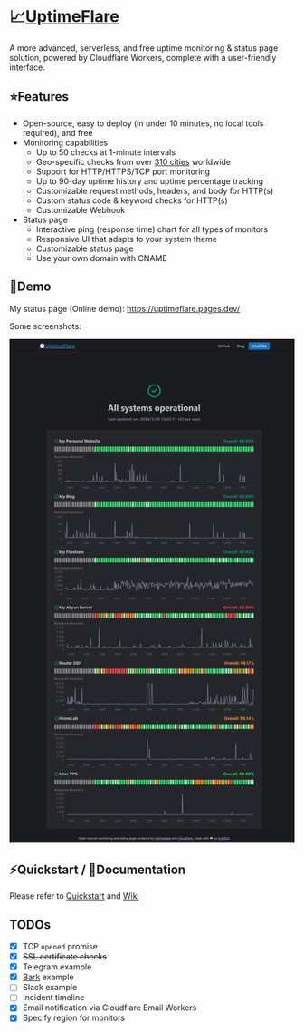 # 📈[UptimeFlare](https://github.com/lyc8503/UptimeFlare)

A more advanced, serverless, and free uptime monitoring & status page solution, powered by Cloudflare Workers, complete with a user-friendly interface.

## ⭐Features
- Open-source, easy to deploy (in under 10 minutes, no local tools required), and free
- Monitoring capabilities
  - Up to 50 checks at 1-minute intervals
  - Geo-specific checks from over [310 cities](https://www.cloudflare.com/network/) worldwide
  - Support for HTTP/HTTPS/TCP port monitoring
  - Up to 90-day uptime history and uptime percentage tracking
  - Customizable request methods, headers, and body for HTTP(s)
  - Custom status code & keyword checks for HTTP(s)
  - Customizable Webhook
- Status page
  - Interactive ping (response time) chart for all types of monitors
  - Responsive UI that adapts to your system theme
  - Customizable status page
  - Use your own domain with CNAME

## 👀Demo

My status page (Online demo): https://uptimeflare.pages.dev/

Some screenshots:

![Desktop, Light theme](docs/desktop.png)

## ⚡Quickstart / 📄Documentation

Please refer to [Quickstart](https://github.com/lyc8503/UptimeFlare/wiki/Quickstart) and [Wiki](https://github.com/lyc8503/UptimeFlare/wiki)

## TODOs

- [x] TCP `opened` promise
- [x] ~~SSL certificate checks~~
- [x] Telegram example
- [x] [Bark](https://bark.day.app) example
- [ ] Slack example
- [ ] Incident timeline
- [x] ~~Email notification via Cloudflare Email Workers~~
- [x] Specify region for monitors
